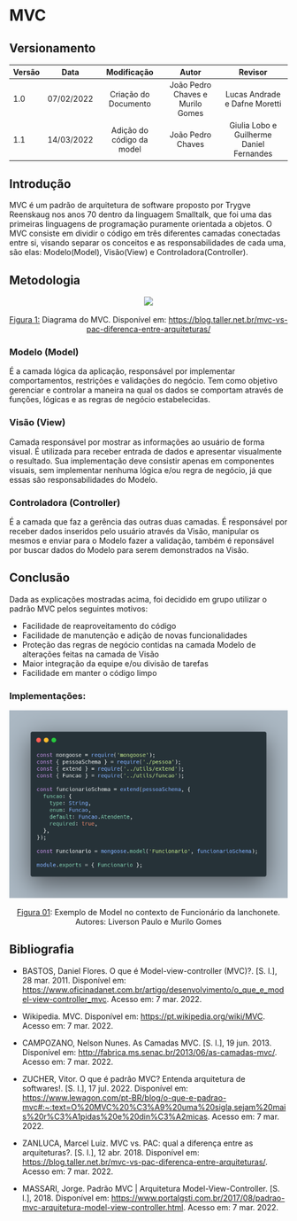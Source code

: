 # MVC

## Versionamento

| Versão |    Data    |     Modificação      | Autor | Revisor |
| ------ | :--------: | :------------------: | :---: | :-----: |
| 1.0    | 07/02/2022 | Criação do Documento |  João Pedro Chaves e Murilo Gomes     | Lucas Andrade e Dafne Moretti |
| 1.1    | 14/03/2022 | Adição do código da model | João Pedro Chaves | Giulia Lobo e Guilherme Daniel Fernandes |

<!-- NÃO ESQUECER DE ADICIONAR AO "/_sidebar.md" -->

## Introdução

MVC é um padrão de arquitetura de software proposto por Trygve Reenskaug nos anos 70 dentro da linguagem Smalltalk, que foi uma das primeiras linguagens de programação puramente orientada a objetos. O MVC consiste em dividir o código em três diferentes camadas conectadas entre si, visando separar os conceitos e as responsabilidades de cada uma, são elas: Modelo(Model), Visão(View) e Controladora(Controller).

## Metodologia

<p style="text-align: center"><img src="assets/images/mvc.png"></p>
<figcaption style="text-align: center"><a href="../assets/images/mvc.png">Figura 1:</a> Diagrama do MVC. Disponível em: <a href="https://blog.taller.net.br/mvc-vs-pac-diferenca-entre-arquiteturas/">https://blog.taller.net.br/mvc-vs-pac-diferenca-entre-arquiteturas/</a></figcaption>

### Modelo (Model)

É a camada lógica da aplicação, responsável por implementar comportamentos, restrições e validações do negócio. Tem como objetivo gerenciar e controlar a maneira na qual os dados se comportam através de funções, lógicas e as regras de negócio estabelecidas.

### Visão (View)

Camada responsável por mostrar as informações ao usuário de forma visual. É utilizada para receber entrada de dados e apresentar visualmente o resultado. Sua implementação deve consistir apenas em componentes visuais, sem implementar nenhuma lógica e/ou regra de negócio, já que essas são responsabilidades do Modelo. 

### Controladora (Controller)

É a camada que faz a gerência das outras duas camadas. É responsável por receber dados inseridos pelo usuário através da Visão, manipular os mesmos e enviar para o Modelo fazer a validação, também é reponsável por buscar dados do Modelo para serem demonstrados na Visão.

## Conclusão

Dada as explicações mostradas acima, foi decidido em grupo utilizar o padrão MVC pelos seguintes motivos:

* Facilidade de reaproveitamento do código
* Facilidade de manutenção e adição de novas funcionalidades
* Proteção das regras de negócio contidas na camada Modelo de alterações feitas na camada de Visão
* Maior integração da equipe e/ou divisão de tarefas
* Facilidade em manter o código limpo

### Implementações:

![Exemplo de Código de Model](../../assets/images/model.png)
<figcaption style="text-align: center"><a href="./assets/images/model.png">Figura 01</a>: Exemplo de Model no contexto de Funcionário da lanchonete. Autores: Liverson Paulo e Murilo Gomes </figcaption>

## Bibliografia

* BASTOS, Daniel Flores. O que é Model-view-controller (MVC)?. [S. l.], 28 mar. 2011. Disponível em: https://www.oficinadanet.com.br/artigo/desenvolvimento/o_que_e_model-view-controller_mvc. Acesso em: 7 mar. 2022.

* Wikipedia. MVC. Disponível em: https://pt.wikipedia.org/wiki/MVC. Acesso em: 7 mar. 2022.

* CAMPOZANO, Nelson Nunes. As Camadas MVC. [S. l.], 19 jun. 2013. Disponível em: http://fabrica.ms.senac.br/2013/06/as-camadas-mvc/. Acesso em: 7 mar. 2022.

* ZUCHER, Vitor. O que é padrão MVC? Entenda arquitetura de softwares!. [S. l.], 17 jul. 2022. Disponível em: https://www.lewagon.com/pt-BR/blog/o-que-e-padrao-mvc#:~:text=O%20MVC%20%C3%A9%20uma%20sigla,sejam%20mais%20r%C3%A1pidas%20e%20din%C3%A2micas. Acesso em: 7 mar. 2022.

* ZANLUCA, Marcel Luiz. MVC vs. PAC: qual a diferença entre as arquiteturas?. [S. l.], 12 abr. 2018. Disponível em: https://blog.taller.net.br/mvc-vs-pac-diferenca-entre-arquiteturas/. Acesso em: 7 mar. 2022.

* MASSARI, Jorge. Padrão MVC | Arquitetura Model-View-Controller. [S. l.], 2018. Disponível em: https://www.portalgsti.com.br/2017/08/padrao-mvc-arquitetura-model-view-controller.html. Acesso em: 7 mar. 2022.